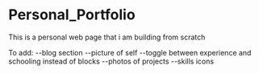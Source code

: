 # Personal_Portfolio
This is a personal web page that i am building from scratch

To add:
  --blog section
  --picture of self
  --toggle between experience and schooling instead of blocks
  --photos of projects
  --skills icons